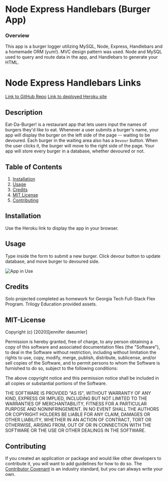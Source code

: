 # Node Express Handlebars (Burger App)

### Overview
This app is a burger logger utilizing MySQL, Node, Express, Handlebars and a homemade ORM (yum!). MVC design pattern was used. Node and MySQL used to query and route data in the app, and Handlebars to generate your HTML.

# Node Express Handlebars Links

[Link to GitHub Repo](https://github.com/jenniferdaeumler/gt-mvc-burger-homework-13)
[Link to deployed Heroku site](https://sleepy-anchorage-81195.herokuapp.com/)

## Description
Eat-Da-Burger! is a restaurant app that lets users input the names of burgers they'd like to eat. Whenever a user submits a burger's name, your app will display the burger on the left side of the page -- waiting to be devoured. Each burger in the waiting area also has a `Devour` button. When the user clicks it, the burger will move to the right side of the page. Your app will store every burger in a database, whether devoured or not.

## Table of Contents

1. [Installation](#installation)
2. [Usage](#usage)
3. [Credits](#credits)
4. [MIT License](#mit-license)
5. [Contributing](#contributing)

## Installation
Use the Heroku link to display the app in your browser. 

## Usage
Type inside the form to submit a new burger.  Click devour button to update database, and move burger to devoured side.  

![App in Use](https://media1.giphy.com/media/jUciu5tULfaZCfKFv7/giphy.gif)


## Credits

Solo projected completed as homework for Georgia Tech Full-Stack Flex Program.
Trilogy Education provided assets.

## MIT-License

Copyright (c) [2020][jennifer daeumler]

Permission is hereby granted, free of charge, to any person obtaining a copy
of this software and associated documentation files (the "Software"), to deal
in the Software without restriction, including without limitation the rights
to use, copy, modify, merge, publish, distribute, sublicense, and/or sell
copies of the Software, and to permit persons to whom the Software is
furnished to do so, subject to the following conditions:

The above copyright notice and this permission notice shall be included in all
copies or substantial portions of the Software.

THE SOFTWARE IS PROVIDED "AS IS", WITHOUT WARRANTY OF ANY KIND, EXPRESS OR
IMPLIED, INCLUDING BUT NOT LIMITED TO THE WARRANTIES OF MERCHANTABILITY,
FITNESS FOR A PARTICULAR PURPOSE AND NONINFRINGEMENT. IN NO EVENT SHALL THE
AUTHORS OR COPYRIGHT HOLDERS BE LIABLE FOR ANY CLAIM, DAMAGES OR OTHER
LIABILITY, WHETHER IN AN ACTION OF CONTRACT, TORT OR OTHERWISE, ARISING FROM,
OUT OF OR IN CONNECTION WITH THE SOFTWARE OR THE USE OR OTHER DEALINGS IN THE
SOFTWARE.

## Contributing

If you created an application or package and would like other developers to contribute it, you will want to add guidelines for how to do so. The [Contributor Covenant](https://www.contributor-covenant.org/) is an industry standard, but you can always write your own.
